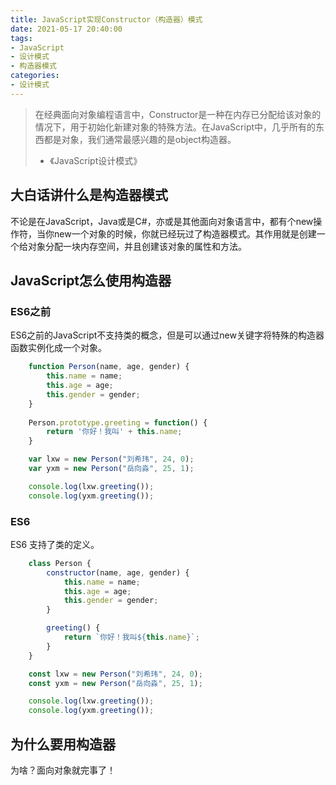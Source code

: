 ```yaml
---
title: JavaScript实现Constructor（构造器）模式
date: 2021-05-17 20:40:00
tags:
- JavaScript
- 设计模式
- 构造器模式
categories:
- 设计模式
---
```


> 在经典面向对象编程语言中，Constructor是一种在内存已分配给该对象的情况下，用于初始化新建对象的特殊方法。在JavaScript中，几乎所有的东西都是对象，我们通常最感兴趣的是object构造器。
> - 《JavaScript设计模式》
<!-- more -->
## 大白话讲什么是构造器模式
不论是在JavaScript，Java或是C#，亦或是其他面向对象语言中，都有个new操作符，当你new一个对象的时候，你就已经玩过了构造器模式。其作用就是创建一个给对象分配一块内存空间，并且创建该对象的属性和方法。
## JavaScript怎么使用构造器
### ES6之前
ES6之前的JavaScript不支持类的概念，但是可以通过new关键字将特殊的构造器函数实例化成一个对象。
```javascript
    function Person(name, age, gender) {
        this.name = name;
        this.age = age;
        this.gender = gender;
    }
    
    Person.prototype.greeting = function() {
        return '你好！我叫' + this.name;
    }

    var lxw = new Person("刘希玮", 24, 0);
    var yxm = new Person("岳向淼", 25, 1);

    console.log(lxw.greeting());
    console.log(yxm.greeting());
```
### ES6
ES6 支持了类的定义。
```javascript
    class Person {
        constructor(name, age, gender) {
            this.name = name;
            this.age = age;
            this.gender = gender;
        }

        greeting() {
            return `你好！我叫${this.name}`;
        }
    }

    const lxw = new Person("刘希玮", 24, 0);
    const yxm = new Person("岳向淼", 25, 1);

    console.log(lxw.greeting());
    console.log(yxm.greeting());
```
## 为什么要用构造器
为啥？面向对象就完事了！

